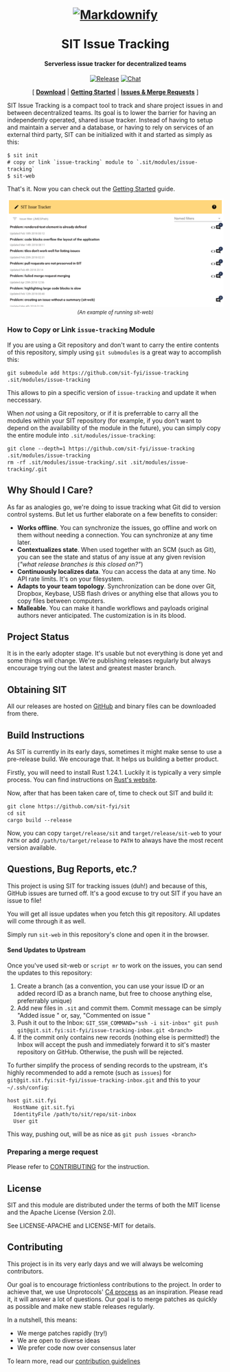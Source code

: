 <h1 align="center">
  <br>
  <a href="http://sit.fyi"><img src="https://raw.githubusercontent.com/sit-fyi/sit/master/logo.png" alt="Markdownify" width="150"></a>
  <br>
  <br>
  SIT Issue Tracking
  <br>
</h1>

<h4 align="center">Serverless issue tracker for decentralized teams</h4>

<p align="center">
 <a href="https://github.com/sit-fyi/issue-tracking/releases"><img alt="Release" src="https://img.shields.io/github/release/sit-fyi/issue-tracking.svg"></a>
 <a href="https://gitter.im/sit-fyi/Lobby"><img alt="Chat" src="https://badges.gitter.im/sit-fyi/Lobby.png"></a>
</p>

<p align="center">
  [
    <a href="https://github.com/sit-fyi/issue-tracking/releases"><b>Download</b></a> |
    <a href="doc/getting_started.md"><b>Getting Started</b></a> |
    <a href="#questions-bug-reports-etc"><b>Issues & Merge Requests</b></a>
  ]
</p>

SIT Issue Tracking is a compact tool to track and share project issues in and between
decentralized teams. Its goal is to lower the barrier for having an independently
operated, shared issue tracker. Instead of having to setup and maintain a server
and a database, or having to rely on services of an external third party, SIT can
be initialized with it and started as simply as this:

```
$ sit init
# copy or link `issue-tracking` module to `.sit/modules/issue-tracking`
$ sit-web
```

That's it. Now you can check out the [Getting Started](doc/getting_started.md) guide.

<center>
<p align="center">
<img src="web/documentation/webui_example.png">
<small><i>(An example of running sit-web)</i></small>
</p>
</center>

### How to Copy or Link `issue-tracking` Module

If you are using a Git repository and don't want to carry the entire contents of this repository, simply
using `git submodules` is a great way to accomplish this:

```
git submodule add https://github.com/sit-fyi/issue-tracking .sit/modules/issue-tracking
```

This allows to pin a specific version of `issue-tracking` and update it when neccessary.

When *not* using a Git repository, or if it is preferrable to carry all the modules within your SIT
repository (for example, if you don't want to depend on the availability of the module in the future),
you can simply copy the entire module into `.sit/modules/issue-tracking`:

```
git clone --depth=1 https://github.com/sit-fyi/issue-tracking .sit/modules/issue-tracking
rm -rf .sit/modules/issue-tracking/.sit .sit/modules/issue-tracking/.git
```

## Why Should I Care?

As far as analogies go, we're doing to issue tracking what Git did to version control systems. But let us
further elaborate on a few benefits to consider:

* **Works offline**. You can synchronize the issues, go offline and work
  on them without needing a connection. You can synchronize at any time later.
* **Contextualizes state**. When used together with an SCM (such as Git), you can see the
  state and status of any issue at any given revision (*"what release branches is this
  closed on?"*)
* **Continuously localizes data**. You can access the data at any time. No API rate limits. It's on your filesystem.
* **Adapts to your team topology**. Synchronization can be done over Git, Dropbox, Keybase,
  USB flash drives or anything else that allows you to copy files between computers.
* **Malleable**. You can make it handle workflows and payloads original authors never anticipated. The customization
  is in its blood.

## Project Status

It is in the early adopter stage. It's usable but not everything is done yet and
some things will change. We're publishing releases regularly but always encourage
trying out the latest and greatest master branch.

## Obtaining SIT

All our releases are hosted on [GitHub](https://github.com/sit-fyi/sit/releases)
and binary files can be downloaded from there.

## Build Instructions

As SIT is currently in its early days, sometimes it might make sense to use a pre-release build. We encourage that. It helps us building a better product.

Firstly, you will need to install Rust 1.24.1. Luckily
it is typically a very simple process. You can find
instructions on [Rust's website](https://www.rust-lang.org/en-US/install.html).

Now, after that has been taken care of, time to check
out SIT and build it:

```
git clone https://github.com/sit-fyi/sit
cd sit
cargo build --release
```

Now, you can copy `target/release/sit` and `target/release/sit-web` to your
`PATH` or add `/path/to/target/release` to `PATH` to always have the most
recent version available.

## Questions, Bug Reports, etc.?

This project is using SIT for tracking issues (duh!) and because of this, GitHub
issues are turned off. It's a good excuse to try out SIT if you have an
issue to file!

You will get all issue updates when you fetch this git repository. All updates
will come through it as well.

Simply run `sit-web` in this repository's clone and open it in the browser.

#### Send Updates to Upstream

Once you've used sit-web or `script mr` to work on the issues,
you can send the updates to this repository:

1. Create a branch (as a convention, you can use your issue ID or an added record ID as a branch name, but free to choose anything else, preferrably unique)
2. Add new files in `.sit` and commit them. Commit message can be simply "Added issue <ISSUE-ID>"
   or, say, "Commented on issue <ISSUE-ID>"
3. Push it out to the Inbox: `GIT_SSH_COMMAND="ssh -i sit-inbox" git push git@git.sit.fyi:sit-fyi/issue-tracking-inbox.git <branch>`
4. If the commit only contains new records (nothing else is permitted!) the Inbox
   will accept the push and immediately forward it to sit's master repository on GitHub.
   Otherwise, the push will be rejected.

To further simplify the process of sending records to the upstream,
it's highly recommended to add a remote (such as `issues`) for `git@git.sit.fyi:sit-fyi/issue-tracking-inbox.git`
and this to your `~/.ssh/config`:

```
host git.sit.fyi
  HostName git.sit.fyi
  IdentityFile /path/to/sit/repo/sit-inbox
  User git
```

This way, pushing out, will be as nice as `git push issues <branch>`

### Preparing a merge request

Please refer to [CONTRIBUTING](https://github.com/sit-fyi/issue-tracking/blob/master/CONTRIBUTING.md#preparing-a-merge-request) for the instruction.

## License

SIT and this module are distributed under the terms of both the MIT license and the Apache License (Version 2.0).

See LICENSE-APACHE and LICENSE-MIT for details.

## Contributing

This project is in its very early days and we will always be welcoming
contributors.

Our goal is to encourage frictionless contributions to the project. In order to
achieve that, we use Unprotocols' [C4 process](https://rfc.unprotocols.org/spec:1/C4)
as an inspiration. Please read it, it will answer a lot of questions. Our goal is to
merge patches as quickly as possible and make new stable releases regularly.

In a nutshell, this means:

* We merge patches rapidly (try!)
* We are open to diverse ideas
* We prefer code now over consensus later

To learn more, read our [contribution guidelines](CONTRIBUTING.md)
